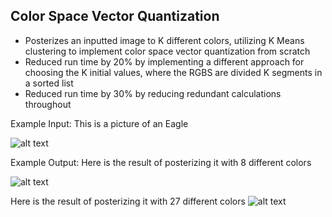 ## Color Space Vector Quantization

- Posterizes an inputted image to K different colors, utilizing K Means clustering to implement color space vector quantization from scratch
- Reduced run time by 20% by implementing a different approach for choosing the K initial values, where the RGBS are divided K segments in a sorted list
- Reduced run time by 30% by reducing redundant calculations throughout


Example Input:
This is a picture of an Eagle

![alt text](https://raw.githubusercontent.com/kevxemail/color_space_vector_quantization/main/eagle.png)

Example Output:
Here is the result of posterizing it with 8 different colors

![alt text](https://raw.githubusercontent.com/kevxemail/color_space_vector_quantization/main/eagle-8-means.png)


Here is the result of posterizing it with 27 different colors
![alt text](https://raw.githubusercontent.com/kevxemail/color_space_vector_quantization/main/eagle-27-means.png)

